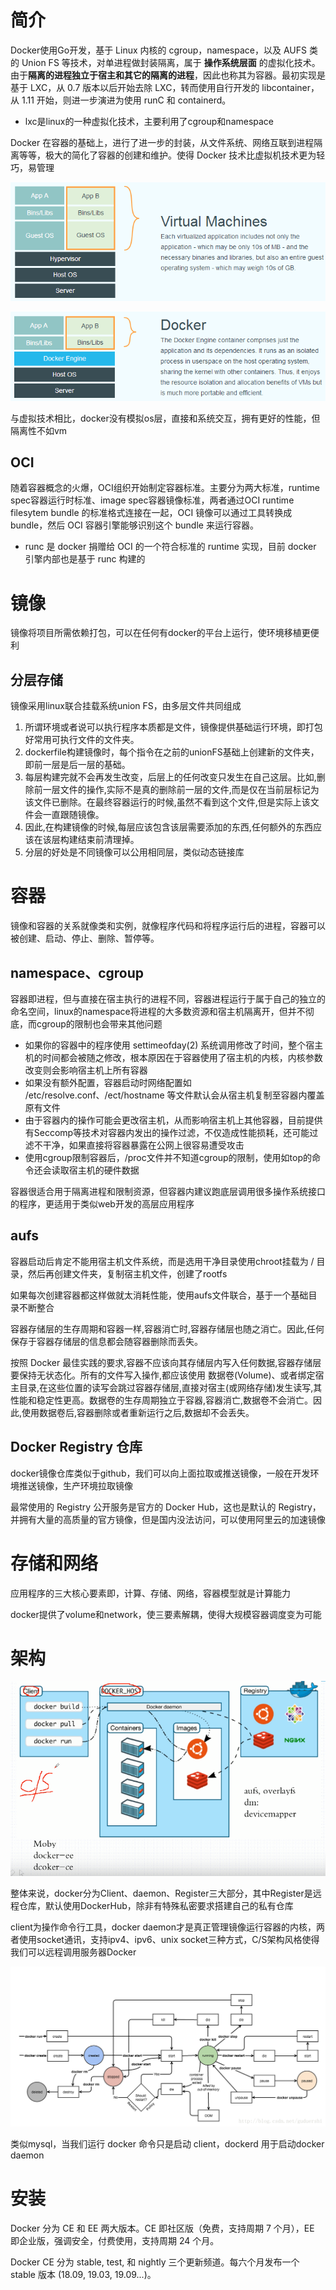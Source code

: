 # 简介
Docker使用Go开发，基于 Linux 内核的 cgroup，namespace，以及 AUFS 类的 Union FS 等技术，对单进程做封装隔离，属于 **操作系统层面** 的虚拟化技术。由于**隔离的进程独立于宿主和其它的隔离的进程**，因此也称其为容器。最初实现是基于 LXC，从 0.7 版本以后开始去除 LXC，转而使用自行开发的 libcontainer，从 1.11 开始，则进一步演进为使用 runC 和 containerd。

- lxc是linux的一种虚拟化技术，主要利用了cgroup和namespace

Docker 在容器的基础上，进行了进一步的封装，从文件系统、网络互联到进程隔离等等，极大的简化了容器的创建和维护。使得 Docker 技术比虚拟机技术更为轻巧，易管理

![](img/1.png)

![](img/2.png)

与虚拟技术相比，docker没有模拟os层，直接和系统交互，拥有更好的性能，但隔离性不如vm

## OCI
随着容器概念的火爆，OCI组织开始制定容器标准。主要分为两大标准，runtime spec容器运行时标准、image spec容器镜像标准，两者通过OCI runtime filesytem bundle 的标准格式连接在一起，OCI 镜像可以通过工具转换成 bundle，然后 OCI 容器引擎能够识别这个 bundle 来运行容器。

- runc 是 docker 捐赠给 OCI 的一个符合标准的 runtime 实现，目前 docker 引擎内部也是基于 runc 构建的


# 镜像
镜像将项目所需依赖打包，可以在任何有docker的平台上运行，使环境移植更便利

## 分层存储
镜像采用linux联合挂载系统union FS，由多层文件共同组成

1. 所谓环境或者说可以执行程序本质都是文件，镜像提供基础运行环境，即打包好常用可执行文件的文件夹。
2. dockerfile构建镜像时，每个指令在之前的unionFS基础上创建新的文件夹，即前一层是后一层的基础。
3. 每层构建完就不会再发生改变，后层上的任何改变只发生在自己这层。比如,删除前一层文件的操作,实际不是真的删除前一层的文件,而是仅在当前层标记为该文件已删除。在最终容器运行的时候,虽然不看到这个文件,但是实际上该文件会一直跟随镜像。
4. 因此,在构建镜像的时候,每层应该包含该层需要添加的东西,任何额外的东西应该在该层构建结束前清理掉。
5. 分层的好处是不同镜像可以公用相同层，类似动态链接库

# 容器
镜像和容器的关系就像类和实例，就像程序代码和将程序运行后的进程，容器可以被创建、启动、停止、删除、暂停等。

## namespace、cgroup
容器即进程，但与直接在宿主执行的进程不同，容器进程运行于属于自己的独立的命名空间，linux的namespace将进程的大多数资源和宿主机隔离开，但并不彻底，而cgroup的限制也会带来其他问题

- 如果你的容器中的程序使用 settimeofday(2) 系统调用修改了时间，整个宿主机的时间都会被随之修改，根本原因在于容器使用了宿主机的内核，内核参数改变则会影响宿主机上所有容器
- 如果没有额外配置，容器启动时网络配置如 /etc/resolve.conf、/ect/hostname 等文件默认会从宿主机复制至容器内覆盖原有文件
- 由于容器内的操作可能会更改宿主机，从而影响宿主机上其他容器，目前提供有Seccomp等技术对容器内发出的操作过滤，不仅造成性能损耗，还可能过滤不干净，如果直接将容器暴露在公网上很容易遭受攻击
- 使用cgroup限制容器后，/proc文件并不知道cgroup的限制，使用如top的命令还会读取宿主机的硬件数据

容器很适合用于隔离进程和限制资源，但容器内建议跑底层调用很多操作系统接口的程序，更适用于类似web开发的高层应用程序

## aufs
容器启动后肯定不能用宿主机文件系统，而是选用干净目录使用chroot挂载为 / 目录，然后再创建文件夹，复制宿主机文件，创建了rootfs

如果每次创建容器都这样做就太消耗性能，使用aufs文件联合，基于一个基础目录不断整合

容器存储层的生存周期和容器一样,容器消亡时,容器存储层也随之消亡。因此,任何保存于容器存储层的信息都会随容器删除而丢失。

按照 Docker 最佳实践的要求,容器不应该向其存储层内写入任何数据,容器存储层要保持无状态化。所有的文件写入操作,都应该使用 数据卷(Volume)、或者绑定宿主目录,在这些位置的读写会跳过容器存储层,直接对宿主(或网络存储)发生读写,其性能和稳定性更高。数据卷的生存周期独立于容器,容器消亡,数据卷不会消亡。因此,使用数据卷后,容器删除或者重新运行之后,数据却不会丢失。

## Docker Registry 仓库
docker镜像仓库类似于github，我们可以向上面拉取或推送镜像，一般在开发环境推送镜像，生产环境拉取镜像

最常使用的 Registry 公开服务是官方的 Docker Hub，这也是默认的 Registry，并拥有大量的高质量的官方镜像，但是国内没法访问，可以使用阿里云的加速镜像


# 存储和网络
应用程序的三大核心要素即，计算、存储、网络，容器模型就是计算能力

docker提供了volume和network，使三要素解耦，使得大规模容器调度变为可能

# 架构

![](img/3.png)

整体来说，docker分为Client、daemon、Register三大部分，其中Register是远程仓库，默认使用DockerHub，除非有特殊私密要求搭建自己的私有仓库

client为操作命令行工具，docker daemon才是真正管理镜像运行容器的内核，两者使用socket通讯，支持ipv4、ipv6、unix socket三种方式，C/S架构风格使得我们可以远程调用服务器Docker

![](img/4.png)

类似mysql，当我们运行 docker 命令只是启动 client，dockerd 用于启动docker daemon

# 安装
Docker 分为 CE 和 EE 两大版本。CE 即社区版（免费，支持周期 7 个月），EE 即企业版，强调安全，付费使用，支持周期 24 个月。

Docker CE 分为 stable, test, 和 nightly 三个更新频道。每六个月发布一个 stable 版本 (18.09, 19.03, 19.09...)。

